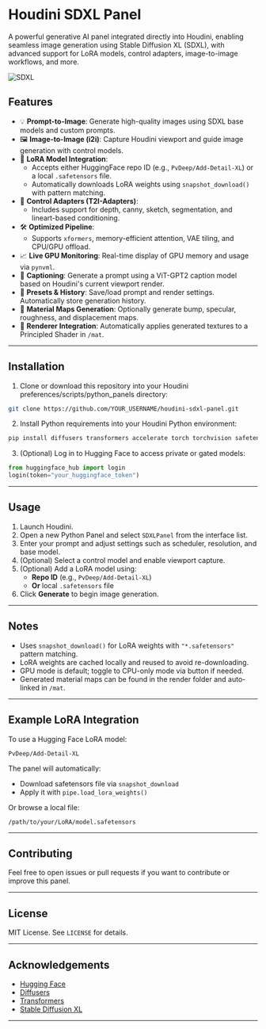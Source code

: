 # Houdini SDXL Panel

A powerful generative AI panel integrated directly into Houdini, enabling seamless image generation using Stable Diffusion XL (SDXL), with advanced support for LoRA models, control adapters, image-to-image workflows, and more.

![SDXL](https://github.com/user-attachments/assets/3bbd6b07-2ab4-4ffc-a168-b097ab38827f)



## Features

- 💡 **Prompt-to-Image**: Generate high-quality images using SDXL base models and custom prompts.
- 🖼 **Image-to-Image (i2i)**: Capture Houdini viewport and guide image generation with control models.
- 🔌 **LoRA Model Integration**:
  - Accepts either HuggingFace repo ID (e.g., `PvDeep/Add-Detail-XL`) or a local `.safetensors` file.
  - Automatically downloads LoRA weights using `snapshot_download()` with pattern matching.
- 🧠 **Control Adapters (T2I-Adapters)**:
  - Includes support for depth, canny, sketch, segmentation, and lineart-based conditioning.
- 🛠 **Optimized Pipeline**:
  - Supports `xformers`, memory-efficient attention, VAE tiling, and CPU/GPU offload.
- 📈 **Live GPU Monitoring**: Real-time display of GPU memory and usage via `pynvml`.
- 📸 **Captioning**: Generate a prompt using a ViT-GPT2 caption model based on Houdini's current viewport render.
- 🧾 **Presets & History**: Save/load prompt and render settings. Automatically store generation history.
- 🧪 **Material Maps Generation**: Optionally generate bump, specular, roughness, and displacement maps.
- 🧵 **Renderer Integration**: Automatically applies generated textures to a Principled Shader in `/mat`.

---

## Installation

1. Clone or download this repository into your Houdini preferences/scripts/python_panels directory:

```bash
git clone https://github.com/YOUR_USERNAME/houdini-sdxl-panel.git
```

2. Install Python requirements into your Houdini Python environment:

```bash
pip install diffusers transformers accelerate torch torchvision safetensors huggingface_hub pynvml
```

3. (Optional) Log in to Hugging Face to access private or gated models:

```python
from huggingface_hub import login
login(token="your_huggingface_token")
```

---

## Usage

1. Launch Houdini.
2. Open a new Python Panel and select `SDXLPanel` from the interface list.
3. Enter your prompt and adjust settings such as scheduler, resolution, and base model.
4. (Optional) Select a control model and enable viewport capture.
5. (Optional) Add a LoRA model using:
   - **Repo ID** (e.g., `PvDeep/Add-Detail-XL`)
   - **Or** local `.safetensors` file
6. Click **Generate** to begin image generation.

---

## Notes

- Uses `snapshot_download()` for LoRA weights with `"*.safetensors"` pattern matching.
- LoRA weights are cached locally and reused to avoid re-downloading.
- GPU mode is default; toggle to CPU-only mode via button if needed.
- Generated material maps can be found in the render folder and auto-linked in `/mat`.

---

## Example LoRA Integration

To use a Hugging Face LoRA model:

```
PvDeep/Add-Detail-XL
```

The panel will automatically:

- Download safetensors file via `snapshot_download`
- Apply it with `pipe.load_lora_weights()`

Or browse a local file:

```
/path/to/your/LoRA/model.safetensors
```

---

## Contributing

Feel free to open issues or pull requests if you want to contribute or improve this panel.

---

## License

MIT License. See `LICENSE` for details.

---

## Acknowledgements

- [Hugging Face](https://huggingface.co/)
- [Diffusers](https://github.com/huggingface/diffusers)
- [Transformers](https://github.com/huggingface/transformers)
- [Stable Diffusion XL](https://stability.ai/)

---

